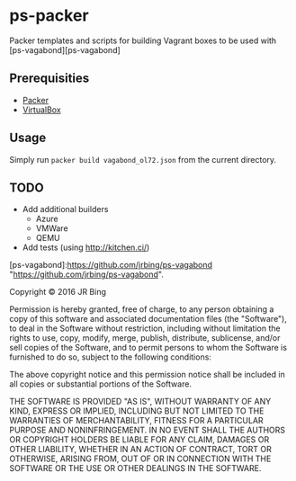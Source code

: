 # ps-packer #

Packer templates and scripts for building Vagrant boxes to be used with [ps-vagabond][ps-vagabond]

## Prerequisities ##

* [Packer][packer]
* [VirtualBox][virtualbox]

## Usage ##

Simply run `packer build vagabond_ol72.json` from the current directory.

## TODO ##

* Add additional builders
    * Azure
    * VMWare
    * QEMU
* Add tests (using http://kitchen.ci/)

[packer]:https://www.packer.io "http://www.packer.io"
[virtualbox]:https://www.virtualbox.org "http://www.virtualbox.org"
[boxcutter]:https://github.com/boxcutter/centos "https://github.com/boxcutter/centos"
[ps-vagabond]:https://github.com/jrbing/ps-vagabond "https://github.com/jrbing/ps-vagabond".

Copyright © 2016 JR Bing

Permission is hereby granted, free of charge, to any person obtaining
a copy of this software and associated documentation files (the "Software"),
to deal in the Software without restriction, including without limitation
the rights to use, copy, modify, merge, publish, distribute, sublicense,
and/or sell copies of the Software, and to permit persons to whom the
Software is furnished to do so, subject to the following conditions:

The above copyright notice and this permission notice shall be included
in all copies or substantial portions of the Software.

THE SOFTWARE IS PROVIDED "AS IS", WITHOUT WARRANTY OF ANY KIND,
EXPRESS OR IMPLIED, INCLUDING BUT NOT LIMITED TO THE WARRANTIES
OF MERCHANTABILITY, FITNESS FOR A PARTICULAR PURPOSE AND NONINFRINGEMENT.
IN NO EVENT SHALL THE AUTHORS OR COPYRIGHT HOLDERS BE LIABLE FOR ANY CLAIM,
DAMAGES OR OTHER LIABILITY, WHETHER IN AN ACTION OF CONTRACT,
TORT OR OTHERWISE, ARISING FROM, OUT OF OR IN CONNECTION WITH THE SOFTWARE
OR THE USE OR OTHER DEALINGS IN THE SOFTWARE.
